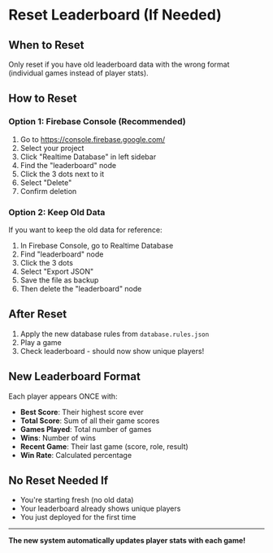 # Reset Leaderboard (If Needed)

## When to Reset

Only reset if you have old leaderboard data with the wrong format (individual games instead of player stats).

## How to Reset

### Option 1: Firebase Console (Recommended)

1. Go to https://console.firebase.google.com/
2. Select your project
3. Click "Realtime Database" in left sidebar
4. Find the "leaderboard" node
5. Click the 3 dots next to it
6. Select "Delete"
7. Confirm deletion

### Option 2: Keep Old Data

If you want to keep the old data for reference:

1. In Firebase Console, go to Realtime Database
2. Find "leaderboard" node
3. Click the 3 dots
4. Select "Export JSON"
5. Save the file as backup
6. Then delete the "leaderboard" node

## After Reset

1. Apply the new database rules from `database.rules.json`
2. Play a game
3. Check leaderboard - should now show unique players!

## New Leaderboard Format

Each player appears ONCE with:
- **Best Score**: Their highest score ever
- **Total Score**: Sum of all their game scores
- **Games Played**: Total number of games
- **Wins**: Number of wins
- **Recent Game**: Their last game (score, role, result)
- **Win Rate**: Calculated percentage

## No Reset Needed If

- You're starting fresh (no old data)
- Your leaderboard already shows unique players
- You just deployed for the first time

---

**The new system automatically updates player stats with each game!**
